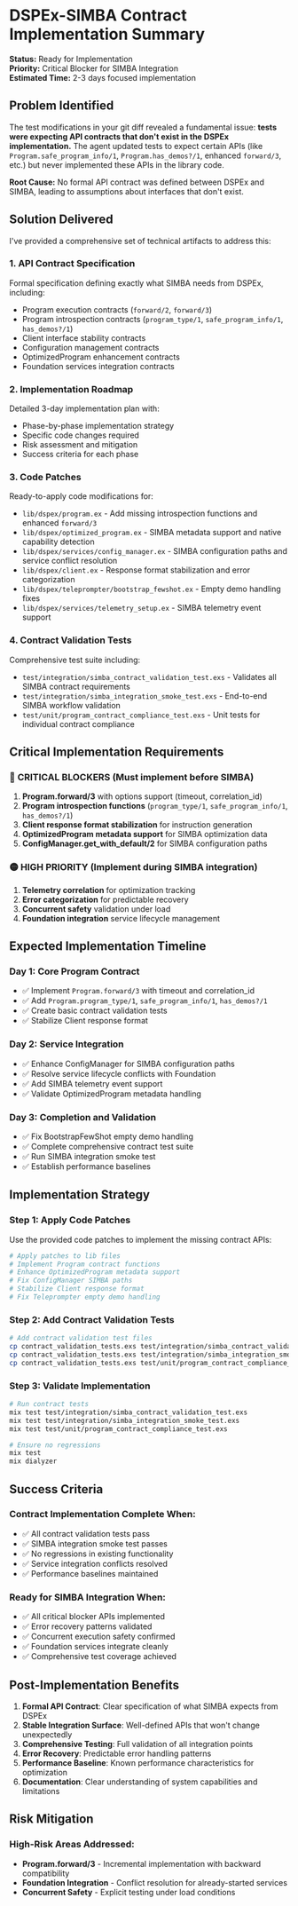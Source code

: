 # DSPEx-SIMBA Contract Implementation Summary

**Status:** Ready for Implementation  
**Priority:** Critical Blocker for SIMBA Integration  
**Estimated Time:** 2-3 days focused implementation

## Problem Identified

The test modifications in your git diff revealed a fundamental issue: **tests were expecting API contracts that don't exist in the DSPEx implementation.** The agent updated tests to expect certain APIs (like `Program.safe_program_info/1`, `Program.has_demos?/1`, enhanced `forward/3`, etc.) but never implemented these APIs in the library code.

**Root Cause:** No formal API contract was defined between DSPEx and SIMBA, leading to assumptions about interfaces that don't exist.

## Solution Delivered

I've provided a comprehensive set of technical artifacts to address this:

### 1. **API Contract Specification** 
Formal specification defining exactly what SIMBA needs from DSPEx, including:
- Program execution contracts (`forward/2`, `forward/3`)
- Program introspection contracts (`program_type/1`, `safe_program_info/1`, `has_demos?/1`)
- Client interface stability contracts
- Configuration management contracts
- OptimizedProgram enhancement contracts
- Foundation services integration contracts

### 2. **Implementation Roadmap**
Detailed 3-day implementation plan with:
- Phase-by-phase implementation strategy
- Specific code changes required
- Risk assessment and mitigation
- Success criteria for each phase

### 3. **Code Patches**
Ready-to-apply code modifications for:
- `lib/dspex/program.ex` - Add missing introspection functions and enhanced `forward/3`
- `lib/dspex/optimized_program.ex` - SIMBA metadata support and native capability detection
- `lib/dspex/services/config_manager.ex` - SIMBA configuration paths and service conflict resolution
- `lib/dspex/client.ex` - Response format stabilization and error categorization
- `lib/dspex/teleprompter/bootstrap_fewshot.ex` - Empty demo handling fixes
- `lib/dspex/services/telemetry_setup.ex` - SIMBA telemetry event support

### 4. **Contract Validation Tests**
Comprehensive test suite including:
- `test/integration/simba_contract_validation_test.exs` - Validates all SIMBA contract requirements
- `test/integration/simba_integration_smoke_test.exs` - End-to-end SIMBA workflow validation
- `test/unit/program_contract_compliance_test.exs` - Unit tests for individual contract compliance

## Critical Implementation Requirements

### 🔴 **CRITICAL BLOCKERS** (Must implement before SIMBA)

1. **Program.forward/3** with options support (timeout, correlation_id)
2. **Program introspection functions** (`program_type/1`, `safe_program_info/1`, `has_demos?/1`)
3. **Client response format stabilization** for instruction generation
4. **OptimizedProgram metadata support** for SIMBA optimization data
5. **ConfigManager.get_with_default/2** for SIMBA configuration paths

### 🟡 **HIGH PRIORITY** (Implement during SIMBA integration)

1. **Telemetry correlation** for optimization tracking
2. **Error categorization** for predictable recovery
3. **Concurrent safety** validation under load
4. **Foundation integration** service lifecycle management

## Expected Implementation Timeline

### Day 1: Core Program Contract
- ✅ Implement `Program.forward/3` with timeout and correlation_id
- ✅ Add `Program.program_type/1`, `safe_program_info/1`, `has_demos?/1`
- ✅ Create basic contract validation tests
- ✅ Stabilize Client response format

### Day 2: Service Integration  
- ✅ Enhance ConfigManager for SIMBA configuration paths
- ✅ Resolve service lifecycle conflicts with Foundation
- ✅ Add SIMBA telemetry event support
- ✅ Validate OptimizedProgram metadata handling

### Day 3: Completion and Validation
- ✅ Fix BootstrapFewShot empty demo handling
- ✅ Complete comprehensive contract test suite
- ✅ Run SIMBA integration smoke test
- ✅ Establish performance baselines

## Implementation Strategy

### Step 1: Apply Code Patches
Use the provided code patches to implement the missing contract APIs:

```bash
# Apply patches to lib files
# Implement Program contract functions
# Enhance OptimizedProgram metadata support  
# Fix ConfigManager SIMBA paths
# Stabilize Client response format
# Fix Teleprompter empty demo handling
```

### Step 2: Add Contract Validation Tests
```bash
# Add contract validation test files
cp contract_validation_tests.exs test/integration/simba_contract_validation_test.exs
cp contract_validation_tests.exs test/integration/simba_integration_smoke_test.exs  
cp contract_validation_tests.exs test/unit/program_contract_compliance_test.exs
```

### Step 3: Validate Implementation
```bash
# Run contract tests
mix test test/integration/simba_contract_validation_test.exs
mix test test/integration/simba_integration_smoke_test.exs
mix test test/unit/program_contract_compliance_test.exs

# Ensure no regressions
mix test
mix dialyzer
```

## Success Criteria

### Contract Implementation Complete When:
- ✅ All contract validation tests pass
- ✅ SIMBA integration smoke test passes  
- ✅ No regressions in existing functionality
- ✅ Service integration conflicts resolved
- ✅ Performance baselines maintained

### Ready for SIMBA Integration When:
- ✅ All critical blocker APIs implemented
- ✅ Error recovery patterns validated
- ✅ Concurrent execution safety confirmed
- ✅ Foundation services integrate cleanly
- ✅ Comprehensive test coverage achieved

## Post-Implementation Benefits

1. **Formal API Contract**: Clear specification of what SIMBA expects from DSPEx
2. **Stable Integration Surface**: Well-defined APIs that won't change unexpectedly
3. **Comprehensive Testing**: Full validation of all integration points
4. **Error Recovery**: Predictable error handling patterns
5. **Performance Baseline**: Known performance characteristics for optimization
6. **Documentation**: Clear understanding of system capabilities and limitations

## Risk Mitigation

### High-Risk Areas Addressed:
- **Program.forward/3** - Incremental implementation with backward compatibility
- **Foundation Integration** - Conflict resolution for already-started services  
- **Concurrent Safety** - Explicit testing under load conditions
